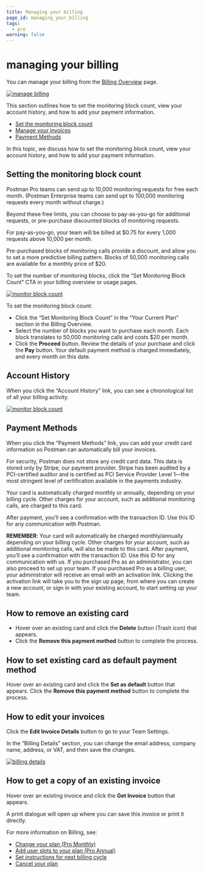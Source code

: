 ```yaml
---
title: Managing your billing
page_id: managing_your_billing
tags:
  - pro
warning: false
---
```


# managing your billing

You can manage your billing from the [Billing Overview](https://go.postman.co/billing/overview) page.

[![manage billing](https://s3.amazonaws.com/postman-static-getpostman-com/postman-docs/WS-billing-overview-page.png)](https://s3.amazonaws.com/postman-static-getpostman-com/postman-docs/WS-billing-overview-page.png)

This section outlines how to set the monitoring block count, view your account history, and how to add your payment information.

* [Set the monitoring block count](managing_your_billing.md#set)
* [Manage your invoices](managing_your_billing.md#invoices)
* [Payment Methods](managing_your_billing.md#payment)

In this topic, we discuss how to set the monitoring block count, view your account history, and how to add your payment information.

## Setting the monitoring block count <a id="set"></a>

Postman Pro teams can send up to 10,000 monitoring requests for free each month. \(Postman Enterprise teams can send upt to 100,000 monitoring requests every month without charge.\)

Beyond these free limits, you can choose to pay-as-you-go for additional requests, or pre-purchase discounted blocks of monitoring requests.

For pay-as-you-go, your team will be billed at $0.75 for every 1,000 requests above 10,000 per month.

Pre-purchased blocks of monitoring calls provide a discount, and allow you to set a more predictive billing pattern. Blocks of 50,000 monitoring calls are available for a monthly price of $20.

To set the number of monitoring blocks, click the “Set Monitoring Block Count” CTA in your billing overview or usage pages.

[![monitor block count](https://s3.amazonaws.com/postman-static-getpostman-com/postman-docs/managingyourbilling2.png)](https://s3.amazonaws.com/postman-static-getpostman-com/postman-docs/managingyourbilling2.png)

To set the monitoring block count:

* Click the “Set Monitoring Block Count” in the “Your Current Plan” section in the Billing Overview.
* Select the number of blocks you want to purchase each month. Each block translates to 50,000 monitoring calls and costs $20 per month.
* Click the **Proceed** button. Review the details of your purchase and click the **Pay** button. Your default payment method is charged immediately, and every month on this date.

## Account History

When you click the “Account History” link, you can see a chronological list of all your billing activity.

[![monitor block count](https://s3.amazonaws.com/postman-static-getpostman-com/postman-docs/WS-account-history.png)](https://s3.amazonaws.com/postman-static-getpostman-com/postman-docs/WS-account-history.png)

## Payment Methods <a id="payment"></a>

When you click the “Payment Methods” link, you can add your credit card information so Postman can automatically bill your invoices.

For security, Postman does not store any credit card data. This data is stored only by Stripe, our payment provider. Stripe has been audited by a PCI-certified auditor and is certified as PCI Service Provider Level 1—the most stringent level of certification available in the payments industry.

Your card is automatically charged monthly or annually, depending on your billing cycle. Other charges for your account, such as additional monitoring calls, are charged to this card.

After payment, you’ll see a confirmation with the transaction ID. Use this ID for any communication with Postman.

**REMEMBER**: Your card will automatically be charged monthly/annually depending on your billing cycle. Other charges for your account, such as additional monitoring calls, will also be made to this card. After payment, you’ll see a confirmation with the transaction ID. Use this ID for any communication with us. If you purchased Pro as an administrator, you can also proceed to set up your team. If you purchased Pro as a billing user, your administrator will receive an email with an activation link. Clicking the activation link will take you to the sign up page, from where you can create a new account, or sign in with your existing account, to start setting up your team.

## How to remove an existing card

* Hover over an existing card and click the **Delete** button \(Trash icon\) that appears.
* Click the **Remove this payment method** button to complete the process.

## How to set existing card as default payment method

Hover over an existing card and click the **Set as default** button that appears. Click the **Remove this payment method** button to complete the process.

## How to edit your invoices <a id="invoices"></a>

Click the **Edit Invoice Details** button to go to your Team Settings.

In the “Billing Details” section, you can change the email address, company name, address, or VAT, and then save the changes.

[![billing details](https://s3.amazonaws.com/postman-static-getpostman-com/postman-docs/managingyourbilling4.png)](https://s3.amazonaws.com/postman-static-getpostman-com/postman-docs/managingyourbilling4.png)

## How to get a copy of an existing invoice

Hover over an existing invoice and click the **Get Invoice** button that appears.

A print dialogue will open up where you can save this invoice or print it directly.

For more information on Billing, see:

* [Change your plan \(Pro Monthly\)](pro/managing_pro/changing_your_plan.md)
* [Add user slots to your plan \(Pro Annual\)](pro/managing_pro/changing_your_plan.md)
* [Set instructions for next billing cycle](pro/managing_pro/changing_your_plan.md)
* [Cancel your plan](pro/managing_pro/changing_your_plan.md)

